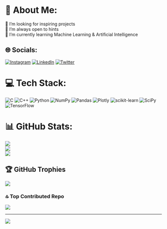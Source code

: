 # 💫 About Me:
🔭 I’m looking for inspiring projects<br>🤝 I’m always open to hints<br>🌱 I’m currently learning Machine Learning & Artificial Intelligence


## 🌐 Socials:
[![Instagram](https://img.shields.io/badge/Instagram-%23E4405F.svg?logo=Instagram&logoColor=white)](https://instagram.com/mattlerox_) [![LinkedIn](https://img.shields.io/badge/LinkedIn-%230077B5.svg?logo=linkedin&logoColor=white)](https://linkedin.com/in/mattia-rossini-4a76ba17b) [![Twitter](https://img.shields.io/badge/Twitter-%231DA1F2.svg?logo=Twitter&logoColor=white)](https://twitter.com/@MadMaat_) 

# 💻 Tech Stack:
![C](https://img.shields.io/badge/c-%2300599C.svg?style=for-the-badge&logo=c&logoColor=white) ![C++](https://img.shields.io/badge/c++-%2300599C.svg?style=for-the-badge&logo=c%2B%2B&logoColor=white) ![Python](https://img.shields.io/badge/python-3670A0?style=for-the-badge&logo=python&logoColor=ffdd54) ![NumPy](https://img.shields.io/badge/numpy-%23013243.svg?style=for-the-badge&logo=numpy&logoColor=white) ![Pandas](https://img.shields.io/badge/pandas-%23150458.svg?style=for-the-badge&logo=pandas&logoColor=white) ![Plotly](https://img.shields.io/badge/Plotly-%233F4F75.svg?style=for-the-badge&logo=plotly&logoColor=white) ![scikit-learn](https://img.shields.io/badge/scikit--learn-%23F7931E.svg?style=for-the-badge&logo=scikit-learn&logoColor=white) ![SciPy](https://img.shields.io/badge/SciPy-%230C55A5.svg?style=for-the-badge&logo=scipy&logoColor=%white) ![TensorFlow](https://img.shields.io/badge/TensorFlow-%23FF6F00.svg?style=for-the-badge&logo=TensorFlow&logoColor=white)
# 📊 GitHub Stats:
![](https://github-readme-stats.vercel.app/api?username=MadMat00&theme=gruvbox&hide_border=true&include_all_commits=false&count_private=false)<br/>
![](https://github-readme-streak-stats.herokuapp.com/?user=MadMat00&theme=gruvbox&hide_border=true)<br/>
![](https://github-readme-stats.vercel.app/api/top-langs/?username=MadMat00&theme=gruvbox&hide_border=true&include_all_commits=false&count_private=false&layout=compact)

## 🏆 GitHub Trophies
![](https://github-profile-trophy.vercel.app/?username=MadMat00&theme=gruvbox&no-frame=false&no-bg=false&margin-w=4)

### 🔝 Top Contributed Repo
![](https://github-contributor-stats.vercel.app/api?username=MadMat00&limit=5&theme=dark&combine_all_yearly_contributions=true)

---
[![](https://visitcount.itsvg.in/api?id=MadMat00&icon=0&color=0)](https://visitcount.itsvg.in)

<!-- Proudly created with GPRM ( https://gprm.itsvg.in ) -->
